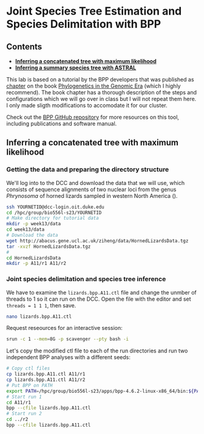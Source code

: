 # Joint Species Tree Estimation and Species Delimitation with BPP

## Contents

* **[Inferring a concatenated tree with maximum likelihood](#ML)**
* **[Inferring a summary species tree with ASTRAL](#AS)**

This lab is based on a tutorial by the BPP developers that was published as [chapter](https://hal.inria.fr/PGE/hal-02536475) on the book [Phylogenetics in the Genomic Era](https://hal.inria.fr/PGE/hal-02535070v1) (which I highly recommend). The book chapter has a thorough description of the steps and configurations which we will go over in class but I will not repeat them here. I  only made sligth modifications to accomodate it for our cluster.

Check out the [BPP GitHub repository](https://github.com/bpp/bpp) for more resources on this tool, including publications and software manual.


<a name="ML"></a>
## Inferring a concatenated tree with maximum likelihood


### Getting the data and preparing the directory structure

We'll log into to the DCC and download the data that we will use, which consists of sequence alignments of two nuclear loci from the genus *Phrynosoma* of horned lizards sampled in western North America ().

```sh
ssh YOURNETID@dcc-login.oit.duke.edu
cd /hpc/group/bio556l-s23/YOURNETID
# Make directory for tutorial data
mkdir -p week13/data
cd week13/data
# Download the data
wget http://abacus.gene.ucl.ac.uk/ziheng/data/HornedLizardsData.tgz
tar -xvzf HornedLizardsData.tgz
# 
cd HornedLizardsData
mkdir -p A11/r1 A11/r2
```

### Joint species delimitation and species tree inference

We have to examine the `lizards.bpp.A11.ctl` file and change the unmber of threads to 1 so it can run on the DCC. Open the file with the editor and set `threads = 1 1 1`, then save.

```sh
nano lizards.bpp.A11.ctl
```

Request reseources for an interactive session:
```sh
srun -c 1 --mem=8G -p scavenger --pty bash -i
```

Let's copy the modified ctl file to each of the run directories and run two independent BPP analyses with a different seeds:

```sh
# Copy ctl files
cp lizards.bpp.A11.ctl A11/r1
cp lizards.bpp.A11.ctl A11/r2
# Put BPP on PATH
export PATH=/hpc/group/bio556l-s23/apps/bpp-4.6.2-linux-x86_64/bin:${PATH}
# Start run 1
cd A11/r1 
bpp --cfile lizards.bpp.A11.ctl
# Start run 2 
cd ../r2 
bpp --cfile lizards.bpp.A11.ctl
```